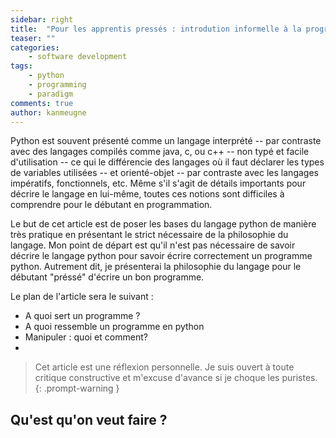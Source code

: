 ```yaml
---
sidebar: right
title:  "Pour les apprentis pressés : introdution informelle à la programmation en Python"
teaser: ""
categories:
    - software development
tags:
    - python
    - programming
    - paradigm
comments: true
author: kanmeugne
---
```


Python est souvent présenté comme un langage interprété -- par contraste avec des langages compilés comme java, c, ou c++ -- non typé et facile d'utilisation -- ce qui le différencie des langages où il faut déclarer les types de variables utilisées -- et orienté-objet -- par contraste avec les langages impératifs, fonctionnels, etc. Même s'il s'agit de détails importants pour décrire le langage en lui-même, toutes ces notions sont difficiles à comprendre pour le débutant en programmation.

Le but de cet article est de poser les bases du langage python de manière très pratique en présentant le strict nécessaire de la philosophie du langage. Mon point de départ est qu'il n'est pas nécessaire de savoir décrire le langage python pour savoir écrire correctement un programme python. Autrement dit, je présenterai la philosophie du langage pour le débutant "préssé" d'écrire un bon programme.

Le plan de l'article sera le suivant :
- A quoi sert un programme ?
- A quoi ressemble un programme en python
- Manipuler : quoi et comment?
- 

> Cet article est une réflexion personnelle. Je suis ouvert à toute critique constructive et m'excuse d'avance si je choque les puristes.
{: .prompt-warning }

## Qu'est qu'on veut faire ?

